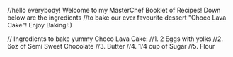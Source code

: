 //hello everybody! Welcome to my MasterChef Booklet of Recipes! Down below are the ingredients
//to bake our ever favourite dessert "Choco Lava Cake"! Enjoy Baking!:) 

// Ingredients to bake yummy Choco Lava Cake:
//1. 2 Eggs with yolks
//2. 6oz of Semi Sweet Chocolate
//3. Butter
//4. 1/4 cup of Sugar
//5. Flour